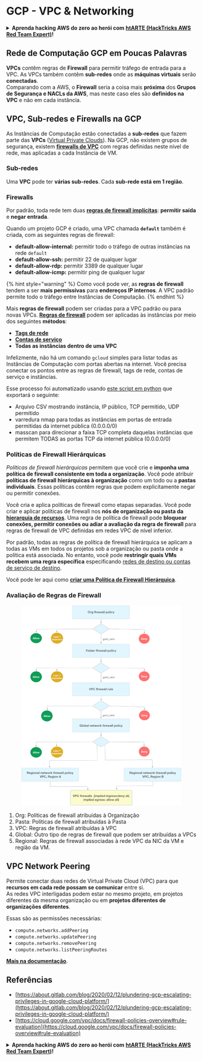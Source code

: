 # GCP - VPC & Networking

<details>

<summary><strong>Aprenda hacking AWS do zero ao herói com</strong> <a href="https://training.hacktricks.xyz/courses/arte"><strong>htARTE (HackTricks AWS Red Team Expert)</strong></a><strong>!</strong></summary>

Outras maneiras de apoiar o HackTricks:

- Se você quiser ver sua **empresa anunciada no HackTricks** ou **baixar o HackTricks em PDF** Verifique os [**PLANOS DE ASSINATURA**](https://github.com/sponsors/carlospolop)!
- Obtenha o [**swag oficial PEASS & HackTricks**](https://peass.creator-spring.com)
- Descubra [**A Família PEASS**](https://opensea.io/collection/the-peass-family), nossa coleção exclusiva de [**NFTs**](https://opensea.io/collection/the-peass-family)
- **Junte-se ao** 💬 [**grupo Discord**](https://discord.gg/hRep4RUj7f) ou ao [**grupo telegram**](https://t.me/peass) ou **siga-nos** no **Twitter** 🐦 [**@hacktricks\_live**](https://twitter.com/hacktricks\_live)**.**
- **Compartilhe seus truques de hacking enviando PRs para** os repositórios do [**HackTricks**](https://github.com/carlospolop/hacktricks) e [**HackTricks Cloud**](https://github.com/carlospolop/hacktricks-cloud).

</details>

## **Rede de Computação GCP em Poucas Palavras**

**VPCs** contêm regras de **Firewall** para permitir tráfego de entrada para a VPC. As VPCs também contêm **sub-redes** onde as **máquinas virtuais** serão **conectadas**.\
Comparando com a AWS, o **Firewall** seria a coisa mais **próxima** dos **Grupos de Segurança e NACLs da AWS**, mas neste caso eles são **definidos na VPC** e não em cada instância.

## **VPC, Sub-redes e Firewalls na GCP**

As Instâncias de Computação estão conectadas a **sub-redes** que fazem parte das **VPCs** ([Virtual Private Clouds](https://cloud.google.com/vpc/docs/vpc)). Na GCP, não existem grupos de segurança, existem [**firewalls de VPC**](https://cloud.google.com/vpc/docs/firewalls) com regras definidas neste nível de rede, mas aplicadas a cada Instância de VM.

### Sub-redes

Uma **VPC** pode ter **várias sub-redes**. Cada **sub-rede está em 1 região**.

### Firewalls

Por padrão, toda rede tem duas [**regras de firewall implícitas**](https://cloud.google.com/vpc/docs/firewalls#default\_firewall\_rules): **permitir saída** e **negar entrada**.

Quando um projeto GCP é criado, uma VPC chamada **`default`** também é criada, com as seguintes regras de firewall:

- **default-allow-internal:** permitir todo o tráfego de outras instâncias na rede `default`
- **default-allow-ssh:** permitir 22 de qualquer lugar
- **default-allow-rdp:** permitir 3389 de qualquer lugar
- **default-allow-icmp:** permitir ping de qualquer lugar

{% hint style="warning" %}
Como você pode ver, as **regras de firewall** tendem a ser **mais permissivas** para **endereços IP internos**. A VPC padrão permite todo o tráfego entre Instâncias de Computação.
{% endhint %}

Mais **regras de firewall** podem ser criadas para a VPC padrão ou para novas VPCs. [**Regras de firewall**](https://cloud.google.com/vpc/docs/firewalls) podem ser aplicadas às instâncias por meio dos seguintes **métodos**:

- [**Tags de rede**](https://cloud.google.com/vpc/docs/add-remove-network-tags)
- [**Contas de serviço**](https://cloud.google.com/vpc/docs/firewalls#serviceaccounts)
- **Todas as instâncias dentro de uma VPC**

Infelizmente, não há um comando `gcloud` simples para listar todas as Instâncias de Computação com portas abertas na internet. Você precisa conectar os pontos entre as regras de firewall, tags de rede, contas de serviço e instâncias.

Esse processo foi automatizado usando [este script em python](https://gitlab.com/gitlab-com/gl-security/gl-redteam/gcp\_firewall\_enum) que exportará o seguinte:

- Arquivo CSV mostrando instância, IP público, TCP permitido, UDP permitido
- varredura nmap para todas as instâncias em portas de entrada permitidas da internet pública (0.0.0.0/0)
- masscan para direcionar a faixa TCP completa daquelas instâncias que permitem TODAS as portas TCP da internet pública (0.0.0.0/0)

### Políticas de Firewall Hierárquicas <a href="#hierarchical-firewall-policies" id="hierarchical-firewall-policies"></a>

_Políticas de firewall hierárquicas_ permitem que você crie e **imponha uma política de firewall consistente em toda a organização**. Você pode atribuir **políticas de firewall hierárquicas à organização** como um todo ou a **pastas individuais**. Essas políticas contêm regras que podem explicitamente negar ou permitir conexões.

Você cria e aplica políticas de firewall como etapas separadas. Você pode criar e aplicar políticas de firewall nos **nós de organização ou pasta da** [**hierarquia de recursos**](https://cloud.google.com/resource-manager/docs/cloud-platform-resource-hierarchy). Uma regra de política de firewall pode **bloquear conexões, permitir conexões ou adiar a avaliação da regra de firewall** para regras de firewall de VPC definidas em redes VPC de nível inferior.

Por padrão, todas as regras de política de firewall hierárquica se aplicam a todas as VMs em todos os projetos sob a organização ou pasta onde a política está associada. No entanto, você pode **restringir quais VMs recebem uma regra específica** especificando [redes de destino ou contas de serviço de destino](https://cloud.google.com/vpc/docs/firewall-policies#targets).

Você pode ler aqui como [**criar uma Política de Firewall Hierárquica**](https://cloud.google.com/vpc/docs/using-firewall-policies#gcloud).

### Avaliação de Regras de Firewall

<figure><img src="../../../../.gitbook/assets/image.png" alt=""><figcaption></figcaption></figure>

1. Org: Políticas de firewall atribuídas à Organização
2. Pasta: Políticas de firewall atribuídas à Pasta
3. VPC: Regras de firewall atribuídas à VPC
4. Global: Outro tipo de regras de firewall que podem ser atribuídas a VPCs
5. Regional: Regras de firewall associadas à rede VPC da NIC da VM e região da VM.

## VPC Network Peering

Permite conectar duas redes de Virtual Private Cloud (VPC) para que **recursos em cada rede possam se comunicar** entre si.\
As redes VPC interligadas podem estar no mesmo projeto, em projetos diferentes da mesma organização ou em **projetos diferentes de organizações diferentes**.

Essas são as permissões necessárias:

- `compute.networks.addPeering`
- `compute.networks.updatePeering`
- `compute.networks.removePeering`
- `compute.networks.listPeeringRoutes`

[**Mais na documentação**](https://cloud.google.com/vpc/docs/vpc-peering).

## Referências

- [https://about.gitlab.com/blog/2020/02/12/plundering-gcp-escalating-privileges-in-google-cloud-platform/](https://about.gitlab.com/blog/2020/02/12/plundering-gcp-escalating-privileges-in-google-cloud-platform/)
- [https://cloud.google.com/vpc/docs/firewall-policies-overview#rule-evaluation](https://cloud.google.com/vpc/docs/firewall-policies-overview#rule-evaluation)

<details>

<summary><strong>Aprenda hacking AWS do zero ao herói com</strong> <a href="https://training.hacktricks.xyz/courses/arte"><strong>htARTE (HackTricks AWS Red Team Expert)</strong></a><strong>!</strong></summary>

Outras maneiras de apoiar o HackTricks:

- Se você quiser ver sua **empresa anunciada no HackTricks** ou **baixar o HackTricks em PDF** Verifique os [**PLANOS DE ASSINATURA**](https://github.com/sponsors/carlospolop)!
- Obtenha o [**swag oficial PEASS & HackTricks**](https://peass.creator-spring.com)
- Descubra [**A Família PEASS**](https://opensea.io/collection/the-peass-family), nossa coleção exclusiva de [**NFTs**](https://opensea.io/collection/the-peass-family)
- **Junte-se ao** 💬 [**grupo Discord**](https://discord.gg/hRep4RUj7f) ou ao [**grupo telegram**](https://t.me/peass) ou **siga-nos** no **Twitter** 🐦 [**@hacktricks\_live**](https://twitter.com/hacktricks\_live)**.**
- **Compartilhe seus truques de hacking enviando PRs para** os repositórios do [**HackTricks**](https://github.com/carlospolop/hacktricks) e [**HackTricks Cloud**](https://github.com/carlospolop/hacktricks-cloud).

</details>
